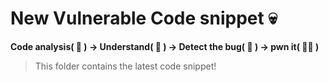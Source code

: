 # New Vulnerable Code snippet 💀

**Code analysis( 🔎 ) → Understand( 🧠 ) → Detect the bug( 🐝 ) → pwn it( 🧑‍💻 )**

> This folder contains the latest code snippet!
